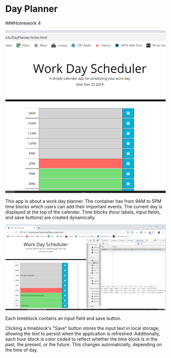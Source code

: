 # Day Planner
###Homework 4


![Alt Text](./assets/img/screen1.png)

This app is about a work day planner. The container has from 9AM to 5PM time blocks which users can add their important events. The current day is displayed at the top of the calendar.
Time blocks (hour labels, input fields, and save buttons) are created dynamically.

![Alt Text](./assets/img/screen2.png)

Each timeblock contains an input field and save button.

Clicking a timeblock's "Save" button stores the input text in local storage, allowing the text to persist when the application is refreshed.
Additionally, each hour block is color coded to reflect whether the time block is in the past, the present, or the future. This changes automaticially, depending on the time of day.